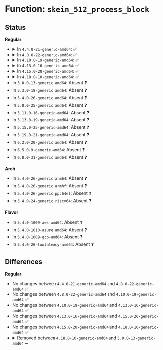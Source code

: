 # Function: <code>skein_512_process_block</code>

## Status
<b>Regular</b>
<ul>
<li>
<details>
<summary>In <code>4.4.0-21-generic-amd64</code>: ✅</summary>

```c
void skein_512_process_block(struct skein_512_ctx * ctx, const u8 * blk_ptr, size_t blk_cnt, size_t byte_cnt_add)
```

```json
{
  "name": "skein_512_process_block",
  "collision_type": "Unique Global",
  "inline_type": "No",
  "funcs": [
    {
      "addr": 18446744071586022544,
      "name": "skein_512_process_block",
      "external": true,
      "loc": "drivers/staging/skein/skein_block.c:475",
      "file": "drivers/staging/skein/skein_block.c",
      "inline": "seen, unknown",
      "caller_inline": [],
      "caller_func": [
        "drivers/staging/skein/skein_base.c:skein_512_init",
        "drivers/staging/skein/skein_base.c:skein_512_update",
        "drivers/staging/skein/skein_base.c:skein_512_update",
        "drivers/staging/skein/skein_base.c:skein_512_final",
        "drivers/staging/skein/skein_base.c:skein_512_final",
        "drivers/staging/skein/skein_base.c:skein_512_final_pad",
        "drivers/staging/skein/skein_base.c:skein_512_init_ext",
        "drivers/staging/skein/skein_base.c:skein_512_output"
      ]
    }
  ],
  "symbols": [
    {
      "addr": 18446744071586022544,
      "name": "skein_512_process_block",
      "section": ".text",
      "bind": "STB_GLOBAL",
      "size": 4273
    }
  ]
}
```
</details>
</li>
<li>
<details>
<summary>In <code>4.8.0-22-generic-amd64</code>: ✅</summary>

```c
void skein_512_process_block(struct skein_512_ctx * ctx, const u8 * blk_ptr, size_t blk_cnt, size_t byte_cnt_add)
```

```json
{
  "name": "skein_512_process_block",
  "collision_type": "Unique Global",
  "inline_type": "No",
  "funcs": [
    {
      "addr": 18446744071586432656,
      "name": "skein_512_process_block",
      "external": true,
      "loc": "drivers/staging/skein/skein_block.c:478",
      "file": "drivers/staging/skein/skein_block.c",
      "inline": "seen, unknown",
      "caller_inline": [],
      "caller_func": [
        "drivers/staging/skein/skein_base.c:skein_512_output",
        "drivers/staging/skein/skein_base.c:skein_512_final_pad",
        "drivers/staging/skein/skein_base.c:skein_512_final",
        "drivers/staging/skein/skein_base.c:skein_512_final",
        "drivers/staging/skein/skein_base.c:skein_512_update",
        "drivers/staging/skein/skein_base.c:skein_512_update",
        "drivers/staging/skein/skein_base.c:skein_512_init_ext",
        "drivers/staging/skein/skein_base.c:skein_512_init"
      ]
    }
  ],
  "symbols": [
    {
      "addr": 18446744071586432656,
      "name": "skein_512_process_block",
      "section": ".text",
      "bind": "STB_GLOBAL",
      "size": 4292
    }
  ]
}
```
</details>
</li>
<li>
<details>
<summary>In <code>4.10.0-19-generic-amd64</code>: ✅</summary>

```c
void skein_512_process_block(struct skein_512_ctx * ctx, const u8 * blk_ptr, size_t blk_cnt, size_t byte_cnt_add)
```

```json
{
  "name": "skein_512_process_block",
  "collision_type": "Unique Global",
  "inline_type": "No",
  "funcs": [
    {
      "addr": 18446744071586642112,
      "name": "skein_512_process_block",
      "external": true,
      "loc": "drivers/staging/skein/skein_block.c:478",
      "file": "drivers/staging/skein/skein_block.c",
      "inline": "seen, unknown",
      "caller_inline": [],
      "caller_func": [
        "drivers/staging/skein/skein_base.c:skein_512_output",
        "drivers/staging/skein/skein_base.c:skein_512_final_pad",
        "drivers/staging/skein/skein_base.c:skein_512_final",
        "drivers/staging/skein/skein_base.c:skein_512_final",
        "drivers/staging/skein/skein_base.c:skein_512_update",
        "drivers/staging/skein/skein_base.c:skein_512_update",
        "drivers/staging/skein/skein_base.c:skein_512_init_ext",
        "drivers/staging/skein/skein_base.c:skein_512_init"
      ]
    }
  ],
  "symbols": [
    {
      "addr": 18446744071586642112,
      "name": "skein_512_process_block",
      "section": ".text",
      "bind": "STB_GLOBAL",
      "size": 4292
    }
  ]
}
```
</details>
</li>
<li>
<details>
<summary>In <code>4.13.0-16-generic-amd64</code>: ✅</summary>

```c
void skein_512_process_block(struct skein_512_ctx * ctx, const u8 * blk_ptr, size_t blk_cnt, size_t byte_cnt_add)
```

```json
{
  "name": "skein_512_process_block",
  "collision_type": "Unique Global",
  "inline_type": "No",
  "funcs": [
    {
      "addr": 18446744071586765840,
      "name": "skein_512_process_block",
      "external": true,
      "loc": "drivers/staging/skein/skein_block.c:480",
      "file": "drivers/staging/skein/skein_block.c",
      "inline": "seen, unknown",
      "caller_inline": [],
      "caller_func": [
        "drivers/staging/skein/skein_base.c:skein_512_output",
        "drivers/staging/skein/skein_base.c:skein_512_final_pad",
        "drivers/staging/skein/skein_base.c:skein_512_final",
        "drivers/staging/skein/skein_base.c:skein_512_final",
        "drivers/staging/skein/skein_base.c:skein_512_update",
        "drivers/staging/skein/skein_base.c:skein_512_update",
        "drivers/staging/skein/skein_base.c:skein_512_init_ext",
        "drivers/staging/skein/skein_base.c:skein_512_init"
      ]
    }
  ],
  "symbols": [
    {
      "addr": 18446744071586765840,
      "name": "skein_512_process_block",
      "section": ".text",
      "bind": "STB_GLOBAL",
      "size": 4158
    }
  ]
}
```
</details>
</li>
<li>
<details>
<summary>In <code>4.15.0-20-generic-amd64</code>: ✅</summary>

```c
void skein_512_process_block(struct skein_512_ctx * ctx, const u8 * blk_ptr, size_t blk_cnt, size_t byte_cnt_add)
```

```json
{
  "name": "skein_512_process_block",
  "collision_type": "Unique Global",
  "inline_type": "No",
  "funcs": [
    {
      "addr": 18446744071587250832,
      "name": "skein_512_process_block",
      "external": true,
      "loc": "drivers/staging/skein/skein_block.c:157",
      "file": "drivers/staging/skein/skein_block.c",
      "inline": "seen, unknown",
      "caller_inline": [],
      "caller_func": [
        "drivers/staging/skein/skein_base.c:skein_512_output",
        "drivers/staging/skein/skein_base.c:skein_512_final_pad",
        "drivers/staging/skein/skein_base.c:skein_512_final",
        "drivers/staging/skein/skein_base.c:skein_512_final",
        "drivers/staging/skein/skein_base.c:skein_512_update",
        "drivers/staging/skein/skein_base.c:skein_512_update",
        "drivers/staging/skein/skein_base.c:skein_512_init_ext",
        "drivers/staging/skein/skein_base.c:skein_512_init"
      ]
    }
  ],
  "symbols": [
    {
      "addr": 18446744071587250832,
      "name": "skein_512_process_block",
      "section": ".text",
      "bind": "STB_GLOBAL",
      "size": 4158
    }
  ]
}
```
</details>
</li>
<li>
<details>
<summary>In <code>4.18.0-10-generic-amd64</code>: ✅</summary>

```c
void skein_512_process_block(struct skein_512_ctx * ctx, const u8 * blk_ptr, size_t blk_cnt, size_t byte_cnt_add)
```

```json
{
  "name": "skein_512_process_block",
  "collision_type": "Unique Global",
  "inline_type": "No",
  "funcs": [
    {
      "addr": 18446744071587552992,
      "name": "skein_512_process_block",
      "external": true,
      "loc": "drivers/staging/skein/skein_block.c:157",
      "file": "drivers/staging/skein/skein_block.c",
      "inline": "seen, unknown",
      "caller_inline": [],
      "caller_func": [
        "drivers/staging/skein/skein_base.c:skein_512_output",
        "drivers/staging/skein/skein_base.c:skein_512_final_pad",
        "drivers/staging/skein/skein_base.c:skein_512_final",
        "drivers/staging/skein/skein_base.c:skein_512_final",
        "drivers/staging/skein/skein_base.c:skein_512_update",
        "drivers/staging/skein/skein_base.c:skein_512_update",
        "drivers/staging/skein/skein_base.c:skein_512_init_ext",
        "drivers/staging/skein/skein_base.c:skein_512_init"
      ]
    }
  ],
  "symbols": [
    {
      "addr": 18446744071587552992,
      "name": "skein_512_process_block",
      "section": ".text",
      "bind": "STB_GLOBAL",
      "size": 4549
    }
  ]
}
```
</details>
</li>
<li>
In <code>5.0.0-13-generic-amd64</code>: Absent ❓
</li>
<li>
In <code>5.3.0-18-generic-amd64</code>: Absent ❓
</li>
<li>
In <code>5.4.0-26-generic-amd64</code>: Absent ❓
</li>
<li>
In <code>5.8.0-25-generic-amd64</code>: Absent ❓
</li>
<li>
In <code>5.11.0-16-generic-amd64</code>: Absent ❓
</li>
<li>
In <code>5.13.0-19-generic-amd64</code>: Absent ❓
</li>
<li>
In <code>5.15.0-25-generic-amd64</code>: Absent ❓
</li>
<li>
In <code>5.19.0-21-generic-amd64</code>: Absent ❓
</li>
<li>
In <code>6.2.0-20-generic-amd64</code>: Absent ❓
</li>
<li>
In <code>6.5.0-9-generic-amd64</code>: Absent ❓
</li>
<li>
In <code>6.8.0-31-generic-amd64</code>: Absent ❓
</li>
</ul>
<b>Arch</b>
<ul>
<li>
In <code>5.4.0-26-generic-arm64</code>: Absent ❓
</li>
<li>
In <code>5.4.0-26-generic-armhf</code>: Absent ❓
</li>
<li>
In <code>5.4.0-26-generic-ppc64el</code>: Absent ❓
</li>
<li>
In <code>5.4.0-24-generic-riscv64</code>: Absent ❓
</li>
</ul>
<b>Flavor</b>
<ul>
<li>
In <code>5.4.0-1009-aws-amd64</code>: Absent ❓
</li>
<li>
In <code>5.4.0-1010-azure-amd64</code>: Absent ❓
</li>
<li>
In <code>5.4.0-1009-gcp-amd64</code>: Absent ❓
</li>
<li>
In <code>5.4.0-26-lowlatency-amd64</code>: Absent ❓
</li>
</ul>

## Differences
<b>Regular</b>
<ul>
<li>
No changes between <code>4.4.0-21-generic-amd64</code> and <code>4.8.0-22-generic-amd64</code> ✅
</li>
<li>
No changes between <code>4.8.0-22-generic-amd64</code> and <code>4.10.0-19-generic-amd64</code> ✅
</li>
<li>
No changes between <code>4.10.0-19-generic-amd64</code> and <code>4.13.0-16-generic-amd64</code> ✅
</li>
<li>
No changes between <code>4.13.0-16-generic-amd64</code> and <code>4.15.0-20-generic-amd64</code> ✅
</li>
<li>
No changes between <code>4.15.0-20-generic-amd64</code> and <code>4.18.0-10-generic-amd64</code> ✅
</li>
<li>
<details>
<summary>Removed between <code>4.18.0-10-generic-amd64</code> and <code>5.0.0-13-generic-amd64</code> ➖</summary>

```c
void skein_512_process_block(struct skein_512_ctx * ctx, const u8 * blk_ptr, size_t blk_cnt, size_t byte_cnt_add)
```
</details>
</li>
</ul>
